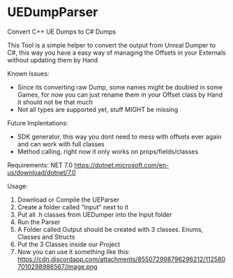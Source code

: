 # UEDumpParser
Convert C++ UE Dumps to C# Dumps 

This Tool is a simple helper to convert the output from Unreal Dumper to C#, this way you have a easy way of managing the Offsets in your Externals without updating them by Hand

Known Issues:
- Since its converting raw Dump, some names might be doubled in some Games, for now you can just rename them in your Offset class by Hand it should not be that much
- Not all types are supported yet, stuff MIGHT be missing

Future Implentations:
- SDK generator, this way you dont need to mess with offsets ever again and can work with full classes
- Method calling, right now it only works on props/fields/classes

Requirements: NET 7.0 https://dotnet.microsoft.com/en-us/download/dotnet/7.0

Usage:
1. Download or Compile the UEParser
2. Create a folder called "Input" next to it
3. Put all .h classes from UEDumper into the Input folder
4. Run the Parser
5. A Folder called Output should be created with 3 classes. Enums, Classes and Structs
6. Put the 3 Classes inside our Project
7. Now you can use it something like this: https://cdn.discordapp.com/attachments/855072998796296212/1125807010298986567/image.png
